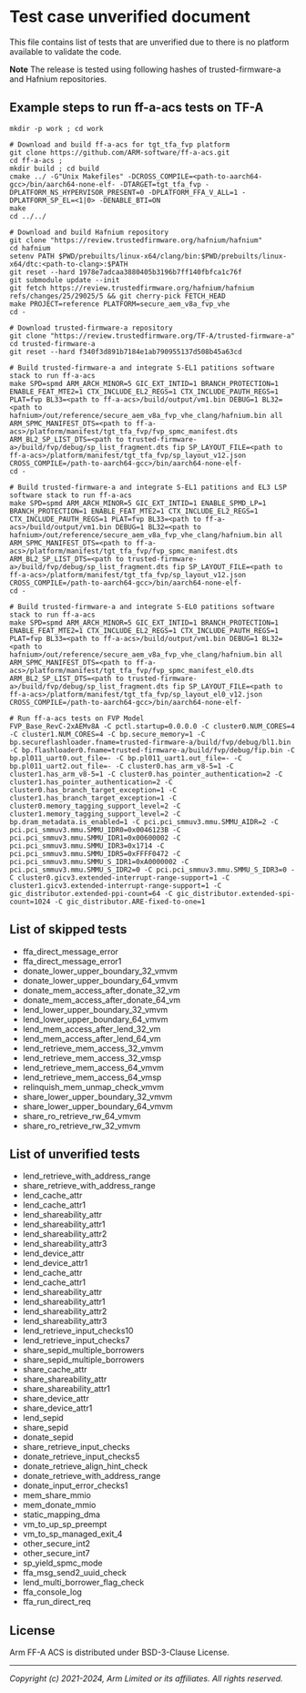 
# Test case unverified document

This file contains list of tests that are unverified
due to there is no platform available to validate the code.

**Note**
The release is tested using following hashes of trusted-firmware-a
and Hafnium repositories.

## Example steps to run ff-a-acs tests on TF-A
```
mkdir -p work ; cd work

# Download and build ff-a-acs for tgt_tfa_fvp platform
git clone https://github.com/ARM-software/ff-a-acs.git
cd ff-a-acs ;
mkdir build ; cd build
cmake ../ -G"Unix Makefiles" -DCROSS_COMPILE=<path-to-aarch64-gcc>/bin/aarch64-none-elf- -DTARGET=tgt_tfa_fvp -DPLATFORM_NS_HYPERVISOR_PRESENT=0 -DPLATFORM_FFA_V_ALL=1 -DPLATFORM_SP_EL=<1|0> -DENABLE_BTI=ON
make
cd ../../

# Download and build Hafnium repository
git clone "https://review.trustedfirmware.org/hafnium/hafnium"
cd hafnium
setenv PATH $PWD/prebuilts/linux-x64/clang/bin:$PWD/prebuilts/linux-x64/dtc:<path-to-clang>:$PATH
git reset --hard 1978e7adcaa3880405b3196b7ff140fbfca1c76f
git submodule update --init
git fetch https://review.trustedfirmware.org/hafnium/hafnium refs/changes/25/29025/5 && git cherry-pick FETCH_HEAD
make PROJECT=reference PLATFORM=secure_aem_v8a_fvp_vhe
cd -

# Download trusted-firmware-a repository
git clone "https://review.trustedfirmware.org/TF-A/trusted-firmware-a"
cd trusted-firmware-a
git reset --hard f340f3d891b7184e1ab790955137d508b45a63cd

# Build trusted-firmware-a and integrate S-EL1 patitions software stack to run ff-a-acs
make SPD=spmd ARM_ARCH_MINOR=5 GIC_EXT_INTID=1 BRANCH_PROTECTION=1 ENABLE_FEAT_MTE2=1 CTX_INCLUDE_EL2_REGS=1 CTX_INCLUDE_PAUTH_REGS=1 PLAT=fvp BL33=<path to ff-a-acs>/build/output/vm1.bin DEBUG=1 BL32=<path to hafnium>/out/reference/secure_aem_v8a_fvp_vhe_clang/hafnium.bin all ARM_SPMC_MANIFEST_DTS=<path to ff-a-acs>/platform/manifest/tgt_tfa_fvp/fvp_spmc_manifest.dts ARM_BL2_SP_LIST_DTS=<path to trusted-firmware-a>/build/fvp/debug/sp_list_fragment.dts fip SP_LAYOUT_FILE=<path to ff-a-acs>/platform/manifest/tgt_tfa_fvp/sp_layout_v12.json CROSS_COMPILE=/path-to-aarch64-gcc>/bin/aarch64-none-elf-
cd -

# Build trusted-firmware-a and integrate S-EL1 patitions and EL3 LSP software stack to run ff-a-acs
make SPD=spmd ARM_ARCH_MINOR=5 GIC_EXT_INTID=1 ENABLE_SPMD_LP=1 BRANCH_PROTECTION=1 ENABLE_FEAT_MTE2=1 CTX_INCLUDE_EL2_REGS=1 CTX_INCLUDE_PAUTH_REGS=1 PLAT=fvp BL33=<path to ff-a-acs>/build/output/vm1.bin DEBUG=1 BL32=<path to hafnium>/out/reference/secure_aem_v8a_fvp_vhe_clang/hafnium.bin all ARM_SPMC_MANIFEST_DTS=<path to ff-a-acs>/platform/manifest/tgt_tfa_fvp/fvp_spmc_manifest.dts ARM_BL2_SP_LIST_DTS=<path to trusted-firmware-a>/build/fvp/debug/sp_list_fragment.dts fip SP_LAYOUT_FILE=<path to ff-a-acs>/platform/manifest/tgt_tfa_fvp/sp_layout_v12.json CROSS_COMPILE=/path-to-aarch64-gcc>/bin/aarch64-none-elf-
cd -

# Build trusted-firmware-a and integrate S-EL0 patitions software stack to run ff-a-acs
make SPD=spmd ARM_ARCH_MINOR=5 GIC_EXT_INTID=1 BRANCH_PROTECTION=1 ENABLE_FEAT_MTE2=1 CTX_INCLUDE_EL2_REGS=1 CTX_INCLUDE_PAUTH_REGS=1 PLAT=fvp BL33=<path to ff-a-acs>/build/output/vm1.bin DEBUG=1 BL32=<path to hafnium>/out/reference/secure_aem_v8a_fvp_vhe_clang/hafnium.bin all ARM_SPMC_MANIFEST_DTS=<path to ff-a-acs>/platform/manifest/tgt_tfa_fvp/fvp_spmc_manifest_el0.dts ARM_BL2_SP_LIST_DTS=<path to trusted-firmware-a>/build/fvp/debug/sp_list_fragment.dts fip SP_LAYOUT_FILE=<path to ff-a-acs>/platform/manifest/tgt_tfa_fvp/sp_layout_el0_v12.json CROSS_COMPILE=/path-to-aarch64-gcc>/bin/aarch64-none-elf-

# Run ff-a-acs tests on FVP Model
FVP_Base_RevC-2xAEMv8A -C pctl.startup=0.0.0.0 -C cluster0.NUM_CORES=4 -C cluster1.NUM_CORES=4 -C bp.secure_memory=1 -C bp.secureflashloader.fname=trusted-firmware-a/build/fvp/debug/bl1.bin -C bp.flashloader0.fname=trusted-firmware-a/build/fvp/debug/fip.bin -C bp.pl011_uart0.out_file=- -C bp.pl011_uart1.out_file=- -C bp.pl011_uart2.out_file=- -C cluster0.has_arm_v8-5=1 -C cluster1.has_arm_v8-5=1 -C cluster0.has_pointer_authentication=2 -C cluster1.has_pointer_authentication=2 -C cluster0.has_branch_target_exception=1 -C cluster1.has_branch_target_exception=1 -C cluster0.memory_tagging_support_level=2 -C cluster1.memory_tagging_support_level=2 -C bp.dram_metadata.is_enabled=1 -C pci.pci_smmuv3.mmu.SMMU_AIDR=2 -C pci.pci_smmuv3.mmu.SMMU_IDR0=0x0046123B -C pci.pci_smmuv3.mmu.SMMU_IDR1=0x00600002 -C pci.pci_smmuv3.mmu.SMMU_IDR3=0x1714 -C pci.pci_smmuv3.mmu.SMMU_IDR5=0xFFFF0472 -C pci.pci_smmuv3.mmu.SMMU_S_IDR1=0xA0000002 -C pci.pci_smmuv3.mmu.SMMU_S_IDR2=0 -C pci.pci_smmuv3.mmu.SMMU_S_IDR3=0 -C cluster0.gicv3.extended-interrupt-range-support=1 -C cluster1.gicv3.extended-interrupt-range-support=1 -C gic_distributor.extended-ppi-count=64 -C gic_distributor.extended-spi-count=1024 -C gic_distributor.ARE-fixed-to-one=1

```

## List of skipped tests

- ffa_direct_message_error
- ffa_direct_message_error1
- donate_lower_upper_boundary_32_vmvm
- donate_lower_upper_boundary_64_vmvm
- donate_mem_access_after_donate_32_vm
- donate_mem_access_after_donate_64_vm
- lend_lower_upper_boundary_32_vmvm
- lend_lower_upper_boundary_64_vmvm
- lend_mem_access_after_lend_32_vm
- lend_mem_access_after_lend_64_vm
- lend_retrieve_mem_access_32_vmvm
- lend_retrieve_mem_access_32_vmsp
- lend_retrieve_mem_access_64_vmvm
- lend_retrieve_mem_access_64_vmsp
- relinquish_mem_unmap_check_vmvm
- share_lower_upper_boundary_32_vmvm
- share_lower_upper_boundary_64_vmvm
- share_ro_retrieve_rw_64_vmvm
- share_ro_retrieve_rw_32_vmvm

## List of unverified tests

- lend_retrieve_with_address_range
- share_retrieve_with_address_range
- lend_cache_attr
- lend_cache_attr1
- lend_shareability_attr
- lend_shareability_attr1
- lend_shareability_attr2
- lend_shareability_attr3
- lend_device_attr
- lend_device_attr1
- lend_cache_attr
- lend_cache_attr1
- lend_shareability_attr
- lend_shareability_attr1
- lend_shareability_attr2
- lend_shareability_attr3
- lend_retrieve_input_checks10
- lend_retrieve_input_checks7
- share_sepid_multiple_borrowers
- share_sepid_multiple_borrowers
- share_cache_attr
- share_shareability_attr
- share_shareability_attr1
- share_device_attr
- share_device_attr1
- lend_sepid
- share_sepid
- donate_sepid
- share_retrieve_input_checks
- donate_retrieve_input_checks5
- donate_retrieve_align_hint_check
- donate_retrieve_with_address_range
- donate_input_error_checks1
- mem_share_mmio
- mem_donate_mmio
- static_mapping_dma
- vm_to_up_sp_preempt
- vm_to_sp_managed_exit_4
- other_secure_int2
- other_secure_int7
- sp_yield_spmc_mode
- ffa_msg_send2_uuid_check
- lend_multi_borrower_flag_check
- ffa_console_log
- ffa_run_direct_req

## License

Arm FF-A ACS is distributed under BSD-3-Clause License.

--------------

*Copyright (c) 2021-2024, Arm Limited or its affiliates. All rights reserved.*
